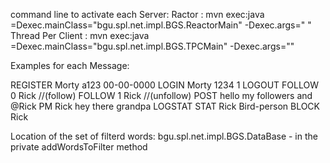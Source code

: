 command line to activate each Server:
Ractor : mvn exec:java =Dexec.mainClass="bgu.spl.net.impl.BGS.ReactorMain" -Dexec.args="<port> <Num of threads>"
Thread Per Client :  mvn exec:java =Dexec.mainClass="bgu.spl.net.impl.BGS.TPCMain" -Dexec.args="<port>"

Examples for each Message:

REGISTER Morty a123 00-00-0000
LOGIN Morty 1234 1
LOGOUT
FOLLOW 0 Rick //(follow)
FOLLOW 1 Rick //(unfollow)
POST hello my followers and @Rick
PM Rick hey there grandpa
LOGSTAT
STAT Rick Bird-person
BLOCK Rick

Location of the set of filterd words:
bgu.spl.net.impl.BGS.DataBase - in the private addWordsToFilter method
